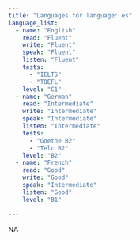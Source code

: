 ```yaml
---
title: "Languages for language: es"
language_list:
  - name: "English"
    read: "Fluent"
    write: "Fluent"
    speak: "Fluent"
    listen: "Fluent"
    tests:
      - "IELTS"
      - "TOEFL"
    level: "C1"
  - name: "German"
    read: "Intermediate"
    write: "Intermediate"
    speak: "Intermediate"
    listen: "Intermediate"
    tests:
      - "Goethe B2"
      - "Telc B2"
    level: "B2"
  - name: "French"
    read: "Good"
    write: "Good"
    speak: "Intermediate"
    listen: "Good"
    level: "B1"

---
```


NA
